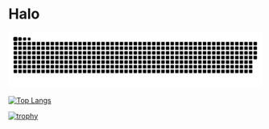 ﻿# Halo

 



![snake gif](https://github.com/NullisnotFalse/NullisnotFalse/blob/output/github-contribution-grid-snake-dark.svg)

[![Top Langs](https://github-readme-stats.vercel.app/api/top-langs/?username=jogilsang&langs_count=10&layout=compact&theme=dark)](https://github.com/jogilsang/jogilsang)

[![trophy](https://github-profile-trophy.vercel.app/?username=ryo-ma&theme=onedark)](https://github.com/ryo-ma/github-profile-trophy)
